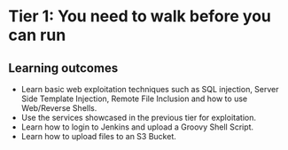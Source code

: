# Tier 1: You need to walk before you can run

## Learning outcomes
- Learn basic web exploitation techniques such as SQL injection, Server Side Template Injection, Remote File Inclusion and how to use Web/Reverse Shells.
- Use the services showcased in the previous tier for exploitation.
- Learn how to login to Jenkins and upload a Groovy Shell Script.
- Learn how to upload files to an S3 Bucket.